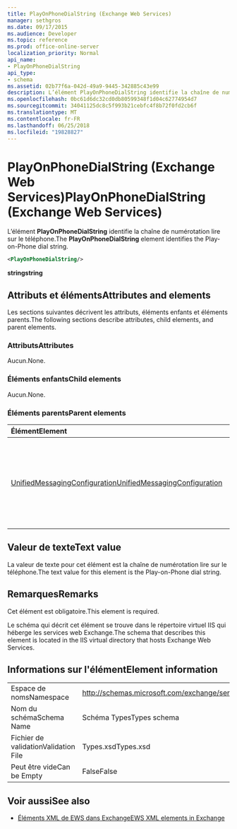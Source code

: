 ```yaml
---
title: PlayOnPhoneDialString (Exchange Web Services)
manager: sethgros
ms.date: 09/17/2015
ms.audience: Developer
ms.topic: reference
ms.prod: office-online-server
localization_priority: Normal
api_name:
- PlayOnPhoneDialString
api_type:
- schema
ms.assetid: 02b77f6a-042d-49a9-9445-342885c43e99
description: L’élément PlayOnPhoneDialString identifie la chaîne de numérotation lire sur le téléphone.
ms.openlocfilehash: 0bc61d6dc32cd0db80599348f1d04c62774954d7
ms.sourcegitcommit: 34041125dc8c5f993b21cebfc4f8b72f0fd2cb6f
ms.translationtype: MT
ms.contentlocale: fr-FR
ms.lasthandoff: 06/25/2018
ms.locfileid: "19828827"
---
```

# <a name="playonphonedialstring-exchange-web-services"></a><span data-ttu-id="7d0e5-103">PlayOnPhoneDialString (Exchange Web Services)</span><span class="sxs-lookup"><span data-stu-id="7d0e5-103">PlayOnPhoneDialString (Exchange Web Services)</span></span>

<span data-ttu-id="7d0e5-104">L’élément **PlayOnPhoneDialString** identifie la chaîne de numérotation lire sur le téléphone.</span><span class="sxs-lookup"><span data-stu-id="7d0e5-104">The **PlayOnPhoneDialString** element identifies the Play-on-Phone dial string.</span></span> 
  
```XML
<PlayOnPhoneDialString/>
```

 <span data-ttu-id="7d0e5-105">**string**</span><span class="sxs-lookup"><span data-stu-id="7d0e5-105">**string**</span></span>
## <a name="attributes-and-elements"></a><span data-ttu-id="7d0e5-106">Attributs et éléments</span><span class="sxs-lookup"><span data-stu-id="7d0e5-106">Attributes and elements</span></span>

<span data-ttu-id="7d0e5-107">Les sections suivantes décrivent les attributs, éléments enfants et éléments parents.</span><span class="sxs-lookup"><span data-stu-id="7d0e5-107">The following sections describe attributes, child elements, and parent elements.</span></span>
  
### <a name="attributes"></a><span data-ttu-id="7d0e5-108">Attributs</span><span class="sxs-lookup"><span data-stu-id="7d0e5-108">Attributes</span></span>

<span data-ttu-id="7d0e5-109">Aucun.</span><span class="sxs-lookup"><span data-stu-id="7d0e5-109">None.</span></span>
  
### <a name="child-elements"></a><span data-ttu-id="7d0e5-110">Éléments enfants</span><span class="sxs-lookup"><span data-stu-id="7d0e5-110">Child elements</span></span>

<span data-ttu-id="7d0e5-111">Aucun.</span><span class="sxs-lookup"><span data-stu-id="7d0e5-111">None.</span></span>
  
### <a name="parent-elements"></a><span data-ttu-id="7d0e5-112">Éléments parents</span><span class="sxs-lookup"><span data-stu-id="7d0e5-112">Parent elements</span></span>

|<span data-ttu-id="7d0e5-113">**Élément**</span><span class="sxs-lookup"><span data-stu-id="7d0e5-113">**Element**</span></span>|<span data-ttu-id="7d0e5-114">**Description**</span><span class="sxs-lookup"><span data-stu-id="7d0e5-114">**Description**</span></span>|
|:-----|:-----|
|[<span data-ttu-id="7d0e5-115">UnifiedMessagingConfiguration</span><span class="sxs-lookup"><span data-stu-id="7d0e5-115">UnifiedMessagingConfiguration</span></span>](unifiedmessagingconfiguration.md) <br/> |<span data-ttu-id="7d0e5-116">Contient des informations de configuration de service pour le service de messagerie unifiée.</span><span class="sxs-lookup"><span data-stu-id="7d0e5-116">Contains service configuration information for the Unified Messaging service.</span></span>  <br/> |
   
## <a name="text-value"></a><span data-ttu-id="7d0e5-117">Valeur de texte</span><span class="sxs-lookup"><span data-stu-id="7d0e5-117">Text value</span></span>

<span data-ttu-id="7d0e5-118">La valeur de texte pour cet élément est la chaîne de numérotation lire sur le téléphone.</span><span class="sxs-lookup"><span data-stu-id="7d0e5-118">The text value for this element is the Play-on-Phone dial string.</span></span>
  
## <a name="remarks"></a><span data-ttu-id="7d0e5-119">Remarques</span><span class="sxs-lookup"><span data-stu-id="7d0e5-119">Remarks</span></span>

<span data-ttu-id="7d0e5-120">Cet élément est obligatoire.</span><span class="sxs-lookup"><span data-stu-id="7d0e5-120">This element is required.</span></span>
  
<span data-ttu-id="7d0e5-121">Le schéma qui décrit cet élément se trouve dans le répertoire virtuel IIS qui héberge les services web Exchange.</span><span class="sxs-lookup"><span data-stu-id="7d0e5-121">The schema that describes this element is located in the IIS virtual directory that hosts Exchange Web Services.</span></span>
  
## <a name="element-information"></a><span data-ttu-id="7d0e5-122">Informations sur l'élément</span><span class="sxs-lookup"><span data-stu-id="7d0e5-122">Element information</span></span>

|||
|:-----|:-----|
|<span data-ttu-id="7d0e5-123">Espace de noms</span><span class="sxs-lookup"><span data-stu-id="7d0e5-123">Namespace</span></span>  <br/> |http://schemas.microsoft.com/exchange/services/2006/types  <br/> |
|<span data-ttu-id="7d0e5-124">Nom du schéma</span><span class="sxs-lookup"><span data-stu-id="7d0e5-124">Schema Name</span></span>  <br/> |<span data-ttu-id="7d0e5-125">Schéma Types</span><span class="sxs-lookup"><span data-stu-id="7d0e5-125">Types schema</span></span>  <br/> |
|<span data-ttu-id="7d0e5-126">Fichier de validation</span><span class="sxs-lookup"><span data-stu-id="7d0e5-126">Validation File</span></span>  <br/> |<span data-ttu-id="7d0e5-127">Types.xsd</span><span class="sxs-lookup"><span data-stu-id="7d0e5-127">Types.xsd</span></span>  <br/> |
|<span data-ttu-id="7d0e5-128">Peut être vide</span><span class="sxs-lookup"><span data-stu-id="7d0e5-128">Can be Empty</span></span>  <br/> |<span data-ttu-id="7d0e5-129">False</span><span class="sxs-lookup"><span data-stu-id="7d0e5-129">False</span></span>  <br/> |
   
## <a name="see-also"></a><span data-ttu-id="7d0e5-130">Voir aussi</span><span class="sxs-lookup"><span data-stu-id="7d0e5-130">See also</span></span>



- [<span data-ttu-id="7d0e5-131">Éléments XML de EWS dans Exchange</span><span class="sxs-lookup"><span data-stu-id="7d0e5-131">EWS XML elements in Exchange</span></span>](ews-xml-elements-in-exchange.md)

